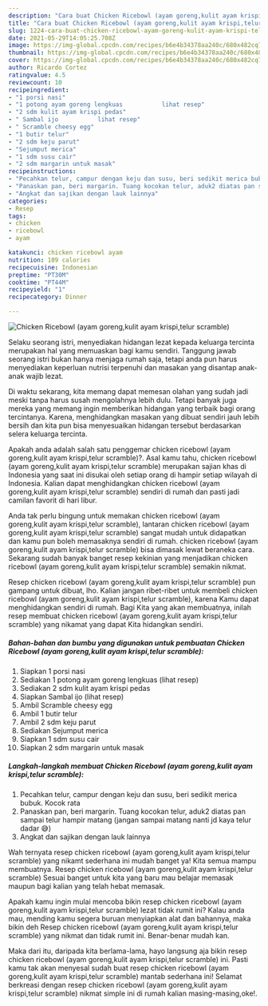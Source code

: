 ```yaml
---
description: "Cara buat Chicken Ricebowl (ayam goreng,kulit ayam krispi,telur scramble) yang enak Untuk Jualan"
title: "Cara buat Chicken Ricebowl (ayam goreng,kulit ayam krispi,telur scramble) yang enak Untuk Jualan"
slug: 1224-cara-buat-chicken-ricebowl-ayam-goreng-kulit-ayam-krispi-telur-scramble-yang-enak-untuk-jualan
date: 2021-05-29T14:05:25.708Z
image: https://img-global.cpcdn.com/recipes/b6e4b34378aa240c/680x482cq70/chicken-ricebowl-ayam-gorengkulit-ayam-krispitelur-scramble-foto-resep-utama.jpg
thumbnail: https://img-global.cpcdn.com/recipes/b6e4b34378aa240c/680x482cq70/chicken-ricebowl-ayam-gorengkulit-ayam-krispitelur-scramble-foto-resep-utama.jpg
cover: https://img-global.cpcdn.com/recipes/b6e4b34378aa240c/680x482cq70/chicken-ricebowl-ayam-gorengkulit-ayam-krispitelur-scramble-foto-resep-utama.jpg
author: Ricardo Cortez
ratingvalue: 4.5
reviewcount: 10
recipeingredient:
- "1 porsi nasi"
- "1 potong ayam goreng lengkuas           lihat resep"
- "2 sdm kulit ayam krispi pedas"
- " Sambal ijo           lihat resep"
- " Scramble cheesy egg"
- "1 butir telur"
- "2 sdm keju parut"
- "Sejumput merica"
- "1 sdm susu cair"
- "2 sdm margarin untuk masak"
recipeinstructions:
- "Pecahkan telur, campur dengan keju dan susu, beri sedikit merica bubuk. Kocok rata"
- "Panaskan pan, beri margarin. Tuang kocokan telur, aduk2 diatas pan sampai telur hampir matang (jangan sampai matang nanti jd kaya telur dadar 😅)"
- "Angkat dan sajikan dengan lauk lainnya"
categories:
- Resep
tags:
- chicken
- ricebowl
- ayam

katakunci: chicken ricebowl ayam 
nutrition: 189 calories
recipecuisine: Indonesian
preptime: "PT30M"
cooktime: "PT44M"
recipeyield: "1"
recipecategory: Dinner

---
```



![Chicken Ricebowl (ayam goreng,kulit ayam krispi,telur scramble)](https://img-global.cpcdn.com/recipes/b6e4b34378aa240c/680x482cq70/chicken-ricebowl-ayam-gorengkulit-ayam-krispitelur-scramble-foto-resep-utama.jpg)

Selaku seorang istri, menyediakan hidangan lezat kepada keluarga tercinta merupakan hal yang memuaskan bagi kamu sendiri. Tanggung jawab seorang istri bukan hanya menjaga rumah saja, tetapi anda pun harus menyediakan keperluan nutrisi terpenuhi dan masakan yang disantap anak-anak wajib lezat.

Di waktu  sekarang, kita memang dapat memesan olahan yang sudah jadi meski tanpa harus susah mengolahnya lebih dulu. Tetapi banyak juga mereka yang memang ingin memberikan hidangan yang terbaik bagi orang tercintanya. Karena, menghidangkan masakan yang dibuat sendiri jauh lebih bersih dan kita pun bisa menyesuaikan hidangan tersebut berdasarkan selera keluarga tercinta. 



Apakah anda adalah salah satu penggemar chicken ricebowl (ayam goreng,kulit ayam krispi,telur scramble)?. Asal kamu tahu, chicken ricebowl (ayam goreng,kulit ayam krispi,telur scramble) merupakan sajian khas di Indonesia yang saat ini disukai oleh setiap orang di hampir setiap wilayah di Indonesia. Kalian dapat menghidangkan chicken ricebowl (ayam goreng,kulit ayam krispi,telur scramble) sendiri di rumah dan pasti jadi camilan favorit di hari libur.

Anda tak perlu bingung untuk memakan chicken ricebowl (ayam goreng,kulit ayam krispi,telur scramble), lantaran chicken ricebowl (ayam goreng,kulit ayam krispi,telur scramble) sangat mudah untuk didapatkan dan kamu pun boleh memasaknya sendiri di rumah. chicken ricebowl (ayam goreng,kulit ayam krispi,telur scramble) bisa dimasak lewat beraneka cara. Sekarang sudah banyak banget resep kekinian yang menjadikan chicken ricebowl (ayam goreng,kulit ayam krispi,telur scramble) semakin nikmat.

Resep chicken ricebowl (ayam goreng,kulit ayam krispi,telur scramble) pun gampang untuk dibuat, lho. Kalian jangan ribet-ribet untuk membeli chicken ricebowl (ayam goreng,kulit ayam krispi,telur scramble), karena Kamu dapat menghidangkan sendiri di rumah. Bagi Kita yang akan membuatnya, inilah resep membuat chicken ricebowl (ayam goreng,kulit ayam krispi,telur scramble) yang nikamat yang dapat Kita hidangkan sendiri.

<!--inarticleads1-->

##### Bahan-bahan dan bumbu yang digunakan untuk pembuatan Chicken Ricebowl (ayam goreng,kulit ayam krispi,telur scramble):

1. Siapkan 1 porsi nasi
1. Sediakan 1 potong ayam goreng lengkuas           (lihat resep)
1. Sediakan 2 sdm kulit ayam krispi pedas
1. Siapkan  Sambal ijo           (lihat resep)
1. Ambil  Scramble cheesy egg
1. Ambil 1 butir telur
1. Ambil 2 sdm keju parut
1. Sediakan Sejumput merica
1. Siapkan 1 sdm susu cair
1. Siapkan 2 sdm margarin untuk masak




<!--inarticleads2-->

##### Langkah-langkah membuat Chicken Ricebowl (ayam goreng,kulit ayam krispi,telur scramble):

1. Pecahkan telur, campur dengan keju dan susu, beri sedikit merica bubuk. Kocok rata
1. Panaskan pan, beri margarin. Tuang kocokan telur, aduk2 diatas pan sampai telur hampir matang (jangan sampai matang nanti jd kaya telur dadar 😅)
1. Angkat dan sajikan dengan lauk lainnya




Wah ternyata resep chicken ricebowl (ayam goreng,kulit ayam krispi,telur scramble) yang nikamt sederhana ini mudah banget ya! Kita semua mampu membuatnya. Resep chicken ricebowl (ayam goreng,kulit ayam krispi,telur scramble) Sesuai banget untuk kita yang baru mau belajar memasak maupun bagi kalian yang telah hebat memasak.

Apakah kamu ingin mulai mencoba bikin resep chicken ricebowl (ayam goreng,kulit ayam krispi,telur scramble) lezat tidak rumit ini? Kalau anda mau, mending kamu segera buruan menyiapkan alat dan bahannya, maka bikin deh Resep chicken ricebowl (ayam goreng,kulit ayam krispi,telur scramble) yang nikmat dan tidak rumit ini. Benar-benar mudah kan. 

Maka dari itu, daripada kita berlama-lama, hayo langsung aja bikin resep chicken ricebowl (ayam goreng,kulit ayam krispi,telur scramble) ini. Pasti kamu tak akan menyesal sudah buat resep chicken ricebowl (ayam goreng,kulit ayam krispi,telur scramble) mantab sederhana ini! Selamat berkreasi dengan resep chicken ricebowl (ayam goreng,kulit ayam krispi,telur scramble) nikmat simple ini di rumah kalian masing-masing,oke!.

